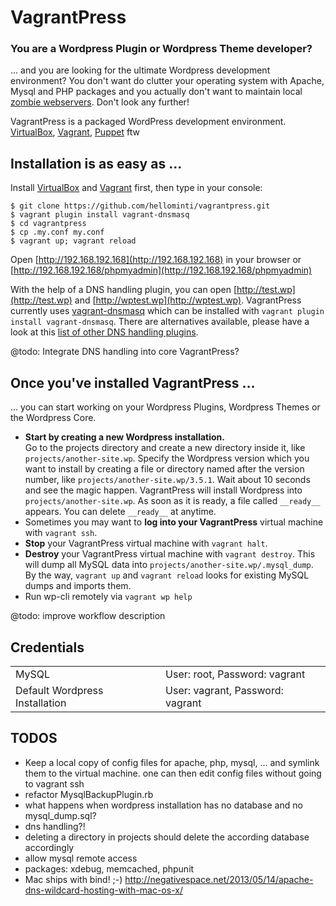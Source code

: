 # VagrantPress

### You are a Wordpress Plugin or Wordpress Theme developer?

... and you are looking for the ultimate Wordpress development environment? You don't want do clutter
your operating system with Apache, Mysql and PHP packages and you actually don't want to maintain 
local [zombie webservers](http://en.wikipedia.org/wiki/Zombie_computer). Don't look any further!


VagrantPress is a packaged WordPress development environment. 
[VirtualBox](https://www.virtualbox.org/), 
[Vagrant](http://www.vagrantup.com/), 
[Puppet](https://puppetlabs.com/puppet/what-is-puppet/) ftw


## Installation is as easy as ...

Install [VirtualBox](https://www.virtualbox.org/wiki/Downloads) and [Vagrant](http://downloads.vagrantup.com/) first,
then type in your console:

```
$ git clone https://github.com/hellominti/vagrantpress.git
$ vagrant plugin install vagrant-dnsmasq
$ cd vagrantpress
$ cp .my.conf my.conf
$ vagrant up; vagrant reload
```

Open [http://192.168.192.168](http://192.168.192.168) in your browser or [http://192.168.192.168/phpmyadmin](http://192.168.192.168/phpmyadmin)

With the help of a DNS handling plugin, you can open  [http://test.wp](http://test.wp) 
and [http://wptest.wp](http://wptest.wp). VagrantPress currently uses [vagrant-dnsmasq](https://github.com/mattes/vagrant-dnsmasq)
which can be installed with ```vagrant plugin install vagrant-dnsmasq```. There are alternatives available, please have a look at this 
[list of other DNS handling plugins](https://github.com/mitchellh/vagrant/wiki/Available-Vagrant-Plugins#local-domain-resolution).

@todo: Integrate DNS handling into core VagrantPress?

## Once you've installed VagrantPress ...

... you can start working on your Wordpress Plugins, Wordpress Themes or the Wordpress Core.

 * __Start by creating a new Wordpress installation.__  
   Go to the projects directory and create a new directory inside it, like ```projects/another-site.wp```. 
   Specify the Wordpress version which you want to install by creating a file or directory named after 
   the version number, like ```projects/another-site.wp/3.5.1```. Wait about 10 seconds and see the magic happen. 
   VagrantPress will install Wordpress into ```projects/another-site.wp```. As soon as it is ready,
   a file called ```__ready__``` appears. You can delete ```__ready__``` at anytime.
 * Sometimes you may want to __log into your VagrantPress__ virtual machine with ```vagrant ssh```.
 * __Stop__ your VagrantPress virtual machine with ```vagrant halt```. 
 * __Destroy__ your VagrantPress virtual machine with ```vagrant destroy```. This will dump all MySQL data
   into ```projects/another-site.wp/.mysql_dump```. By the way, ```vagrant up``` and ```vagrant reload```
   looks for existing MySQL dumps and imports them.
 * Run wp-cli remotely via ```vagrant wp help```

@todo: improve workflow description


## Credentials

<table>
  <tr>
    <td>MySQL</td>
    <td>User: root, Password: vagrant</td>
  </tr>
  <tr>
    <td>Default Wordpress Installation</td>
    <td>User: vagrant, Password: vagrant</td>
  </tr>
</table>


## TODOS

 * Keep a local copy of config files for apache, php, mysql, ... and symlink them to the virtual machine. 
   one can then edit config files without going to vagrant ssh 
 * refactor MysqlBackupPlugin.rb
 * what happens when wordpress installation has no database and no mysql_dump.sql?
 * dns handling?!
 * deleting a directory in projects should delete the according database accordingly
 * allow mysql remote access
 * packages: xdebug, memcached, phpunit
 * Mac ships with bind! ;-) http://negativespace.net/2013/05/14/apache-dns-wildcard-hosting-with-mac-os-x/


